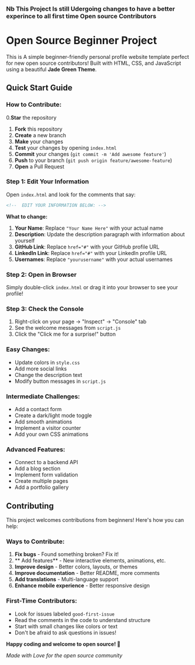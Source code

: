 ### Nb This Project Is still Udergoing changes to have a better experince to all first time Open source Contributors
#  Open Source Beginner Project

This is A simple beginner-friendly personal profile website template perfect for new open source contributors! Built with HTML, CSS, and JavaScript using a beautiful **Jade Green Theme**.

##  Quick Start Guide
### How to Contribute:
0.**Star** the repository
1. **Fork** this repository
2. **Create** a new branch
3. **Make** your changes
4. **Test** your changes by opening `index.html`
5. **Commit** your changes (`git commit -m 'Add awesome feature'`)
6. **Push** to your branch (`git push origin feature/awesome-feature`)
7. **Open** a Pull Request

### Step 1: Edit Your Information
Open `index.html` and look for the comments that say:
```html
<!--  EDIT YOUR INFORMATION BELOW: -->
```

**What to change:**
1. **Your Name**: Replace `"Your Name Here"` with your actual name
2. **Description**: Update the description paragraph with information about yourself
3. **GitHub Link**: Replace `href="#"` with your GitHub profile URL
4. **LinkedIn Link**: Replace `href="#"` with your LinkedIn profile URL
5. **Usernames**: Replace `"yourusername"` with your actual usernames

### Step 2: Open in Browser
Simply double-click `index.html` or drag it into your browser to see your profile!

### Step 3: Check the Console
1. Right-click on your page → "Inspect" → "Console" tab
2. See the welcome messages from `script.js`
3. Click the "Click me for a surprise!" button

### Easy Changes:
- Update colors in `style.css`
- Add more social links
- Change the description text
- Modify button messages in `script.js`

### Intermediate Challenges:
- Add a contact form
- Create a dark/light mode toggle
- Add smooth animations
- Implement a visitor counter
- Add your own CSS animations

### Advanced Features:
- Connect to a backend API
- Add a blog section
- Implement form validation
- Create multiple pages
- Add a portfolio gallery

## Contributing

This project welcomes contributions from beginners! Here's how you can help:

### Ways to Contribute:
1. **Fix bugs** - Found something broken? Fix it!
2. ** Add features** - New interactive elements, animations, etc.
3. **Improve design** - Better colors, layouts, or themes
4. **Improve documentation** - Better README, more comments
5. **Add translations** - Multi-language support
6. **Enhance mobile experience** - Better responsive design


### First-Time Contributors:
- Look for issues labeled `good-first-issue`
- Read the comments in the code to understand structure
- Start with small changes like colors or text
- Don't be afraid to ask questions in issues!


**Happy coding and welcome to open source! 🎉**

*Made with Love for the open source community*
